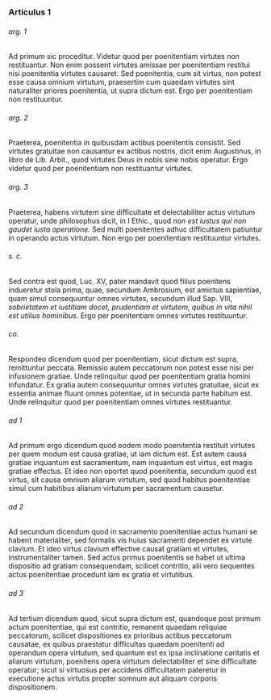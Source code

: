 ### Articulus 1

###### arg. 1
Ad primum sic proceditur. Videtur quod per poenitentiam virtutes non restituantur. Non enim possent virtutes amissae per poenitentiam restitui nisi poenitentia virtutes causaret. Sed poenitentia, cum sit virtus, non potest esse causa omnium virtutum, praesertim cum quaedam virtutes sint naturaliter priores poenitentia, ut supra dictum est. Ergo per poenitentiam non restituuntur.

###### arg. 2
Praeterea, poenitentia in quibusdam actibus poenitentis consistit. Sed virtutes gratuitae non causantur ex actibus nostris, dicit enim Augustinus, in libro de Lib. Arbit., quod virtutes Deus in nobis sine nobis operatur. Ergo videtur quod per poenitentiam non restituantur virtutes.

###### arg. 3
Praeterea, habens virtutem sine difficultate et delectabiliter actus virtutum operatur, unde philosophus dicit, in I Ethic., quod *non est iustus qui non gaudet iusta operatione*. Sed multi poenitentes adhuc difficultatem patiuntur in operando actus virtutum. Non ergo per poenitentiam restituuntur virtutes.

###### s. c.
Sed contra est quod, Luc. XV, pater mandavit quod filius poenitens indueretur stola prima, quae, secundum Ambrosium, est amictus sapientiae, quam simul consequuntur omnes virtutes, secundum illud Sap. VIII, *sobrietatem et iustitiam docet, prudentiam et virtutem, quibus in vita nihil est utilius hominibus*. Ergo per poenitentiam omnes virtutes restituuntur.

###### co.
Respondeo dicendum quod per poenitentiam, sicut dictum est supra, remittuntur peccata. Remissio autem peccatorum non potest esse nisi per infusionem gratiae. Unde relinquitur quod per poenitentiam gratia homini infundatur. Ex gratia autem consequuntur omnes virtutes gratuitae, sicut ex essentia animae fluunt omnes potentiae, ut in secunda parte habitum est. Unde relinquitur quod per poenitentiam omnes virtutes restituantur.

###### ad 1
Ad primum ergo dicendum quod eodem modo poenitentia restituit virtutes per quem modum est causa gratiae, ut iam dictum est. Est autem causa gratiae inquantum est sacramentum, nam inquantum est virtus, est magis gratiae effectus. Et ideo non oportet quod poenitentia, secundum quod est virtus, sit causa omnium aliarum virtutum, sed quod habitus poenitentiae simul cum habitibus aliarum virtutum per sacramentum causetur.

###### ad 2
Ad secundum dicendum quod in sacramento poenitentiae actus humani se habent materialiter, sed formalis vis huius sacramenti dependet ex virtute clavium. Et ideo virtus clavium effective causat gratiam et virtutes, instrumentaliter tamen. Sed actus primus poenitentis se habet ut ultima dispositio ad gratiam consequendam, scilicet contritio, alii vero sequentes actus poenitentiae procedunt iam ex gratia et virtutibus.

###### ad 3
Ad tertium dicendum quod, sicut supra dictum est, quandoque post primum actum poenitentiae, qui est contritio, remanent quaedam reliquiae peccatorum, scilicet dispositiones ex prioribus actibus peccatorum causatae, ex quibus praestatur difficultas quaedam poenitenti ad operandum opera virtutum, sed quantum est ex ipsa inclinatione caritatis et aliarum virtutum, poenitens opera virtutum delectabiliter et sine difficultate operatur; sicut si virtuosus per accidens difficultatem pateretur in executione actus virtutis propter somnum aut aliquam corporis dispositionem.

